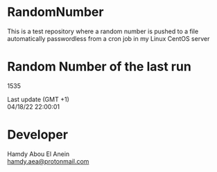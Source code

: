 # RandomNumber    
This is a test repository where a random number is pushed to a file automatically passwordless from a cron job in my Linux CentOS server    
# Random Number of the last run   
1535
      
Last update (GMT +1)    
04/18/22 22:00:01
# Developer    
Hamdy Abou El Anein   
hamdy.aea@protonmail.com
